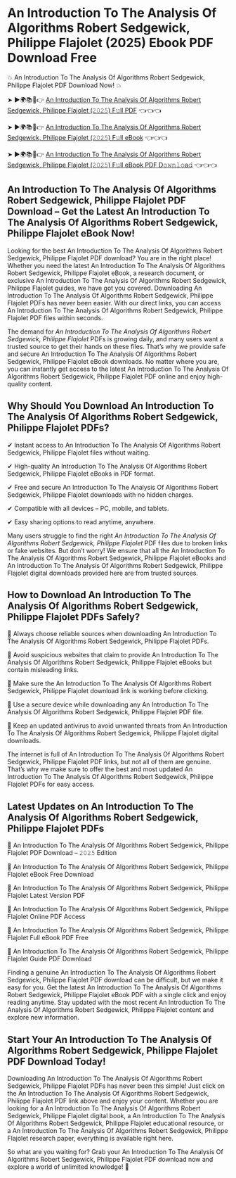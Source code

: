 # An Introduction To The Analysis Of Algorithms Robert Sedgewick, Philippe Flajolet (2025) Ebook PDF Download Free

💥 An Introduction To The Analysis Of Algorithms Robert Sedgewick, Philippe Flajolet PDF Download Now! 💥

➤ ►🌍📚📱👉 [An Introduction To The Analysis Of Algorithms Robert Sedgewick, Philippe Flajolet (𝟸𝟶𝟸𝟻) F𝚞ll PDF](https://getpdf.xyz/an-introduction-to-the-analysis-of-algorithms-robert-sedgewick-philippe-flajolet) 👈👈👈


➤ ►🌍📚📱👉 [An Introduction To The Analysis Of Algorithms Robert Sedgewick, Philippe Flajolet (𝟸𝟶𝟸𝟻) F𝚞ll eBook](https://getpdf.xyz/an-introduction-to-the-analysis-of-algorithms-robert-sedgewick-philippe-flajolet) 👈👈👈


➤ ►🌍📚📱👉 [An Introduction To The Analysis Of Algorithms Robert Sedgewick, Philippe Flajolet (𝟸𝟶𝟸𝟻) F𝚞ll eBook PDF D𝚘𝚠𝚗𝚕𝚘a𝚍](https://getpdf.xyz/an-introduction-to-the-analysis-of-algorithms-robert-sedgewick-philippe-flajolet) 👈👈👈


## An Introduction To The Analysis Of Algorithms Robert Sedgewick, Philippe Flajolet PDF Download – Get the Latest An Introduction To The Analysis Of Algorithms Robert Sedgewick, Philippe Flajolet eBook Now!

Looking for the best An Introduction To The Analysis Of Algorithms Robert Sedgewick, Philippe Flajolet PDF download? You are in the right place! Whether you need the latest An Introduction To The Analysis Of Algorithms Robert Sedgewick, Philippe Flajolet eBook, a research document, or exclusive An Introduction To The Analysis Of Algorithms Robert Sedgewick, Philippe Flajolet guides, we have got you covered. Downloading An Introduction To The Analysis Of Algorithms Robert Sedgewick, Philippe Flajolet PDFs has never been easier. With our direct links, you can access An Introduction To The Analysis Of Algorithms Robert Sedgewick, Philippe Flajolet PDF files within seconds.

The demand for *An Introduction To The Analysis Of Algorithms Robert Sedgewick, Philippe Flajolet* PDFs is growing daily, and many users want a trusted source to get their hands on these files. That’s why we provide safe and secure An Introduction To The Analysis Of Algorithms Robert Sedgewick, Philippe Flajolet eBook downloads. No matter where you are, you can instantly get access to the latest An Introduction To The Analysis Of Algorithms Robert Sedgewick, Philippe Flajolet PDF online and enjoy high-quality content.

## Why Should You Download An Introduction To The Analysis Of Algorithms Robert Sedgewick, Philippe Flajolet PDFs?

✔ Instant access to An Introduction To The Analysis Of Algorithms Robert Sedgewick, Philippe Flajolet files without waiting.

✔ High-quality An Introduction To The Analysis Of Algorithms Robert Sedgewick, Philippe Flajolet eBooks in PDF format.

✔ Free and secure An Introduction To The Analysis Of Algorithms Robert Sedgewick, Philippe Flajolet downloads with no hidden charges.

✔ Compatible with all devices – PC, mobile, and tablets.

✔ Easy sharing options to read anytime, anywhere.

Many users struggle to find the right *An Introduction To The Analysis Of Algorithms Robert Sedgewick, Philippe Flajolet* PDF files due to broken links or fake websites. But don’t worry! We ensure that all the An Introduction To The Analysis Of Algorithms Robert Sedgewick, Philippe Flajolet eBooks and An Introduction To The Analysis Of Algorithms Robert Sedgewick, Philippe Flajolet digital downloads provided here are from trusted sources.

## How to Download An Introduction To The Analysis Of Algorithms Robert Sedgewick, Philippe Flajolet PDFs Safely?

📌 Always choose reliable sources when downloading An Introduction To The Analysis Of Algorithms Robert Sedgewick, Philippe Flajolet PDFs.

📌 Avoid suspicious websites that claim to provide An Introduction To The Analysis Of Algorithms Robert Sedgewick, Philippe Flajolet eBooks but contain misleading links.

📌 Make sure the An Introduction To The Analysis Of Algorithms Robert Sedgewick, Philippe Flajolet download link is working before clicking.

📌 Use a secure device while downloading any An Introduction To The Analysis Of Algorithms Robert Sedgewick, Philippe Flajolet PDF file.

📌 Keep an updated antivirus to avoid unwanted threats from An Introduction To The Analysis Of Algorithms Robert Sedgewick, Philippe Flajolet digital downloads.

The internet is full of An Introduction To The Analysis Of Algorithms Robert Sedgewick, Philippe Flajolet PDF links, but not all of them are genuine. That’s why we make sure to offer the best and most updated An Introduction To The Analysis Of Algorithms Robert Sedgewick, Philippe Flajolet PDFs for easy access.

## Latest Updates on An Introduction To The Analysis Of Algorithms Robert Sedgewick, Philippe Flajolet PDFs

🔹 An Introduction To The Analysis Of Algorithms Robert Sedgewick, Philippe Flajolet PDF Download – 𝟸𝟶𝟸𝟻 Edition

🔹 An Introduction To The Analysis Of Algorithms Robert Sedgewick, Philippe Flajolet eBook Free Download

🔹 An Introduction To The Analysis Of Algorithms Robert Sedgewick, Philippe Flajolet Latest Version PDF

🔹 An Introduction To The Analysis Of Algorithms Robert Sedgewick, Philippe Flajolet Online PDF Access

🔹 An Introduction To The Analysis Of Algorithms Robert Sedgewick, Philippe Flajolet Full eBook PDF Free

🔹 An Introduction To The Analysis Of Algorithms Robert Sedgewick, Philippe Flajolet Guide PDF Download

Finding a genuine An Introduction To The Analysis Of Algorithms Robert Sedgewick, Philippe Flajolet PDF download can be difficult, but we make it easy for you. Get the latest An Introduction To The Analysis Of Algorithms Robert Sedgewick, Philippe Flajolet eBook PDF with a single click and enjoy reading anytime. Stay updated with the most recent An Introduction To The Analysis Of Algorithms Robert Sedgewick, Philippe Flajolet content and explore new information.

## Start Your An Introduction To The Analysis Of Algorithms Robert Sedgewick, Philippe Flajolet PDF Download Today!

Downloading An Introduction To The Analysis Of Algorithms Robert Sedgewick, Philippe Flajolet PDFs has never been this simple! Just click on the An Introduction To The Analysis Of Algorithms Robert Sedgewick, Philippe Flajolet PDF link above and enjoy your content. Whether you are looking for a An Introduction To The Analysis Of Algorithms Robert Sedgewick, Philippe Flajolet digital book, a An Introduction To The Analysis Of Algorithms Robert Sedgewick, Philippe Flajolet educational resource, or a An Introduction To The Analysis Of Algorithms Robert Sedgewick, Philippe Flajolet research paper, everything is available right here.

So what are you waiting for? Grab your An Introduction To The Analysis Of Algorithms Robert Sedgewick, Philippe Flajolet PDF download now and explore a world of unlimited knowledge! 🚀